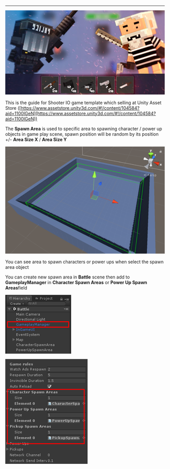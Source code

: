 * * *

![](../images/1y9GWNOJQ4UhK7WweZE1lpw.png)

This is the guide for Shooter IO game template which selling at Unity Asset Store ([https://www.assetstore.unity3d.com/#!/content/104584?aid=1100lGeN](https://www.assetstore.unity3d.com/#!/content/104584?aid=1100lGeN))

The **Spawn Area** is used to specific area to spawning character / power up objects in game play scene, spawn position will be random by its position +/- **Area Size X** / **Area Size Y**

![](../images/1UgClWS857-lJ3gGHqEcyyg.png)

You can see area to spawn characters or power ups when select the spawn area object

You can create new spawn area in **Battle** scene then add to **GameplayManager** in **Character Spawn Areas** or **Power Up Spawn Areas**field

![](../images/0CxCHs6pmV8tn8W53.png)

![](../images/1lPtXRTLvALHtE0PfJoYn4g.png)